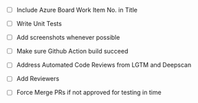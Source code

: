 
- [ ] Include Azure Board Work Item No. in Title
- [ ] Write Unit Tests
- [ ] Add screenshots whenever possible
- [ ] Make sure Github Action build succeed
- [ ] Address Automated Code Reviews from LGTM and Deepscan
- [ ] Add Reviewers
- [ ] Force Merge PRs if not approved for testing in time

